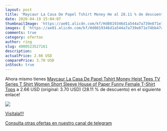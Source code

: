 ```yaml
---
layout: post
title: 'Maycaur La Casa De Papel Tshirt Money He al 28.11 % de descuento'
date: 2020-04-19 15:04:07
thumbnailImage: 'https://ae01.alicdn.com/kf/Hd0819346d1a544a7a739e871e74bb47at/Maycaur-La-Casa-De-Papel-Tshirt-Money-Heist-Tees-TV-Series-T-Shirt-Women-Short-Sleeve.jpg_350x350._SL200_.jpg'
images: [ 'https://ae01.alicdn.com/kf/Hd0819346d1a544a7a739e871e74bb47at/Maycaur-La-Casa-De-Papel-Tshirt-Money-Heist-Tees-TV-Series-T-Shirt-Women-Short-Sleeve.jpg_350x350._SL200_.jpg' ]
comments: true
category: ofertas
author: ring
slug: 4000523527161
description:
actualPrice: 2.66 USD
comparePrice: 3.70 USD
inStock: true
---
```


Ahora mismo tienes [Maycaur La Casa De Papel Tshirt Money Heist Tees TV Series T Shirt Women Short Sleeve House of Paper Funny Female T-Shirt Tops](https://www.amazon.com/dp/4000523527161/?tag=redken08-20) a 2.66 USD (original: 3.70 USD) (28.11 %  de descuento) en el siguiente enlace!

[![](https://ae01.alicdn.com/kf/Hd0819346d1a544a7a739e871e74bb47at/Maycaur-La-Casa-De-Papel-Tshirt-Money-Heist-Tees-TV-Series-T-Shirt-Women-Short-Sleeve.jpg_350x350._SL200_.jpg)](https://www.amazon.com/dp/4000523527161/?tag=redken08-20)

[Visítala!!!](https://www.amazon.com/dp/4000523527161/?tag=redken08-20)

[Consulta otras ofertas en nuestro canal de telegram](https://t.me/s/ofertas25)
